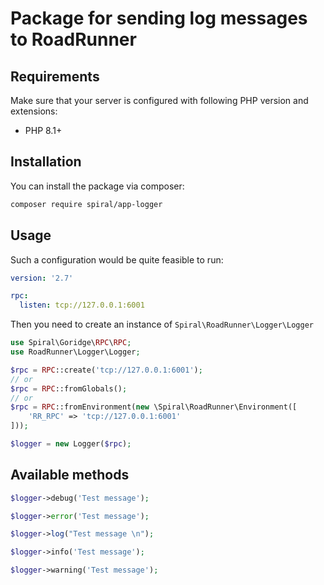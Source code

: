 # Package for sending log messages to RoadRunner

## Requirements

Make sure that your server is configured with following PHP version and extensions:

- PHP 8.1+

## Installation

You can install the package via composer:

```bash
composer require spiral/app-logger
```

## Usage

Such a configuration would be quite feasible to run:

```yaml
version: '2.7'

rpc:
  listen: tcp://127.0.0.1:6001
```

Then you need to create an instance of `Spiral\RoadRunner\Logger\Logger`

```PHP
use Spiral\Goridge\RPC\RPC;
use RoadRunner\Logger\Logger;

$rpc = RPC::create('tcp://127.0.0.1:6001');
// or
$rpc = RPC::fromGlobals();
// or
$rpc = RPC::fromEnvironment(new \Spiral\RoadRunner\Environment([
    'RR_RPC' => 'tcp://127.0.0.1:6001'
]));

$logger = new Logger($rpc);
```

## Available methods
```PHP
$logger->debug('Test message');

$logger->error('Test message');

$logger->log("Test message \n");

$logger->info('Test message');

$logger->warning('Test message');
```
